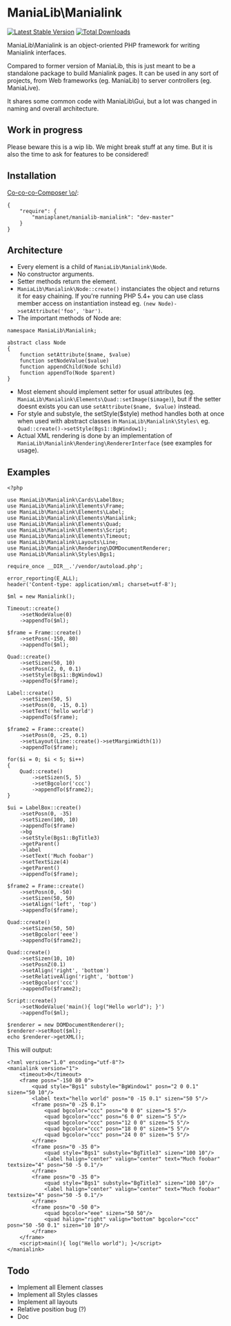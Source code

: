 ManiaLib\Manialink
===================================================

[![Latest Stable Version](https://poser.pugx.org/maniaplanet/manialib-manialink/v/stable.png)](https://packagist.org/packages/maniaplanet/manialib-manialink)
[![Total Downloads](https://poser.pugx.org/maniaplanet/manialib-manialink/downloads.png)](https://packagist.org/packages/maniaplanet/manialib-manialink)

ManiaLib\Manialink is an object-oriented PHP framework for writing Manialink interfaces.

Compared to former version of ManiaLib, this is just meant to be a standalone package to build Manialink pages.
It can be used in any sort of projects, from Web frameworks (eg. ManiaLib) to server controllers (eg. ManiaLive).

It shares some common code with ManiaLib\Gui, but a lot was changed in naming and overall architecture.

Work in progress
-----------------------------

Please beware this is a wip lib. We might break stuff at any time. But it is also the time to ask for features to be considered!

Installation
-----------------------------

[Co-co-co-Composer \o/](https://getcomposer.org/):

```
{
	"require": {
        "maniaplanet/manialib-manialink": "dev-master"
    }
}
```

Architecture
-----------------------------

 * Every element is a child of `ManiaLib\Manialink\Node`.
 * No constructor arguments.
 * Setter methods return the element.
 * `ManiaLib\Manialink\Node::create()` instanciates the object and returns it for easy chaining. 
If you're running PHP 5.4+ you can use class member access on instantiation instead eg. 
`(new Node)->setAttribute('foo', 'bar')`.
 * The important methods of Node are:

```
namespace ManiaLib\Manialink;

abstract class Node
{
	function setAttribute($name, $value)
	function setNodeValue($value)
	function appendChild(Node $child)
	function appendTo(Node $parent)
}
```

 * Most element should implement setter for usual attributes (eg. `ManiaLib\Manialink\Elements\Quad::setImage($image)`), 
but if the setter doesnt exists you can use `setAttribute($name, $value)` instead.
 * For style and substyle, the setStyle($style) method handles both at once when used with abstract classes 
in `ManiaLib\Manialink\Styles\` eg. `Quad::create()->setStyle(Bgs1::BgWindow1);`
 * Actual XML rendering is done by an implementation of `ManiaLib\Manialink\Rendering\RendererInterface` (see examples for usage).

Examples
-----------------------------

```
<?php

use ManiaLib\Manialink\Cards\LabelBox;
use ManiaLib\Manialink\Elements\Frame;
use ManiaLib\Manialink\Elements\Label;
use ManiaLib\Manialink\Elements\Manialink;
use ManiaLib\Manialink\Elements\Quad;
use ManiaLib\Manialink\Elements\Script;
use ManiaLib\Manialink\Elements\Timeout;
use ManiaLib\Manialink\Layouts\Line;
use ManiaLib\Manialink\Rendering\DOMDocumentRenderer;
use ManiaLib\Manialink\Styles\Bgs1;

require_once __DIR__.'/vendor/autoload.php';

error_reporting(E_ALL);
header('Content-type: application/xml; charset=utf-8');

$ml = new Manialink();

Timeout::create()
	->setNodeValue(0)
	->appendTo($ml);

$frame = Frame::create()
	->setPosn(-150, 80)
	->appendTo($ml);

Quad::create()
	->setSizen(50, 10)
	->setPosn(2, 0, 0.1)
	->setStyle(Bgs1::BgWindow1)
	->appendTo($frame);

Label::create()
	->setSizen(50, 5)
	->setPosn(0, -15, 0.1)
	->setText('hello world')
	->appendTo($frame);

$frame2 = Frame::create()
	->setPosn(0, -25, 0.1)
	->setLayout(Line::create()->setMarginWidth(1))
	->appendTo($frame);

for($i = 0; $i < 5; $i++)
{
	Quad::create()
		->setSizen(5, 5)
		->setBgcolor('ccc')
		->appendTo($frame2);
}

$ui = LabelBox::create()
	->setPosn(0, -35)
	->setSizen(100, 10)
	->appendTo($frame)
	->bg
	->setStyle(Bgs1::BgTitle3)
	->getParent()
	->label
	->setText('Much foobar')
	->setTextSize(4)
	->getParent()
	->appendTo($frame);

$frame2 = Frame::create()
	->setPosn(0, -50)
	->setSizen(50, 50)
	->setAlign('left', 'top')
	->appendTo($frame);

Quad::create()
	->setSizen(50, 50)
	->setBgcolor('eee')
	->appendTo($frame2);

Quad::create()
	->setSizen(10, 10)
	->setPosnZ(0.1)
	->setAlign('right', 'bottom')
	->setRelativeAlign('right', 'bottom')
	->setBgcolor('ccc')
	->appendTo($frame2);

Script::create()
	->setNodeValue('main(){ log("Hello world"); }')
	->appendTo($ml);

$renderer = new DOMDocumentRenderer();
$renderer->setRoot($ml);
echo $renderer->getXML();

```

This will output:

```
<?xml version="1.0" encoding="utf-8"?>
<manialink version="1">
	<timeout>0</timeout>
	<frame posn="-150 80 0">
		<quad style="Bgs1" substyle="BgWindow1" posn="2 0 0.1" sizen="50 10"/>
		<label text="hello world" posn="0 -15 0.1" sizen="50 5"/>
		<frame posn="0 -25 0.1">
			<quad bgcolor="ccc" posn="0 0 0" sizen="5 5"/>
			<quad bgcolor="ccc" posn="6 0 0" sizen="5 5"/>
			<quad bgcolor="ccc" posn="12 0 0" sizen="5 5"/>
			<quad bgcolor="ccc" posn="18 0 0" sizen="5 5"/>
			<quad bgcolor="ccc" posn="24 0 0" sizen="5 5"/>
		</frame>
		<frame posn="0 -35 0">
			<quad style="Bgs1" substyle="BgTitle3" sizen="100 10"/>
			<label halign="center" valign="center" text="Much foobar" textsize="4" posn="50 -5 0.1"/>
		</frame>
		<frame posn="0 -35 0">
			<quad style="Bgs1" substyle="BgTitle3" sizen="100 10"/>
			<label halign="center" valign="center" text="Much foobar" textsize="4" posn="50 -5 0.1"/>
		</frame>
		<frame posn="0 -50 0">
			<quad bgcolor="eee" sizen="50 50"/>
			<quad halign="right" valign="bottom" bgcolor="ccc" posn="50 -50 0.1" sizen="10 10"/>
		</frame>
	</frame>
	<script>main(){ log("Hello world"); }</script>
</manialink>
```

Todo
-----------------------------
 * Implement all Element classes
 * Implement all Styles classes
 * Implement all layouts
 * Relative position bug (?)
 * Doc

